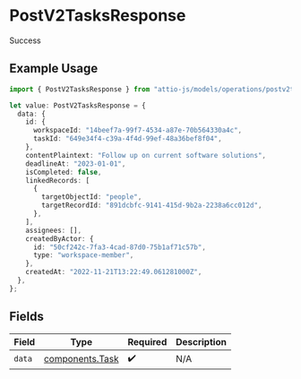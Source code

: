 # PostV2TasksResponse

Success

## Example Usage

```typescript
import { PostV2TasksResponse } from "attio-js/models/operations/postv2tasks.js";

let value: PostV2TasksResponse = {
  data: {
    id: {
      workspaceId: "14beef7a-99f7-4534-a87e-70b564330a4c",
      taskId: "649e34f4-c39a-4f4d-99ef-48a36bef8f04",
    },
    contentPlaintext: "Follow up on current software solutions",
    deadlineAt: "2023-01-01",
    isCompleted: false,
    linkedRecords: [
      {
        targetObjectId: "people",
        targetRecordId: "891dcbfc-9141-415d-9b2a-2238a6cc012d",
      },
    ],
    assignees: [],
    createdByActor: {
      id: "50cf242c-7fa3-4cad-87d0-75b1af71c57b",
      type: "workspace-member",
    },
    createdAt: "2022-11-21T13:22:49.061281000Z",
  },
};
```

## Fields

| Field                                              | Type                                               | Required                                           | Description                                        |
| -------------------------------------------------- | -------------------------------------------------- | -------------------------------------------------- | -------------------------------------------------- |
| `data`                                             | [components.Task](../../models/components/task.md) | :heavy_check_mark:                                 | N/A                                                |
